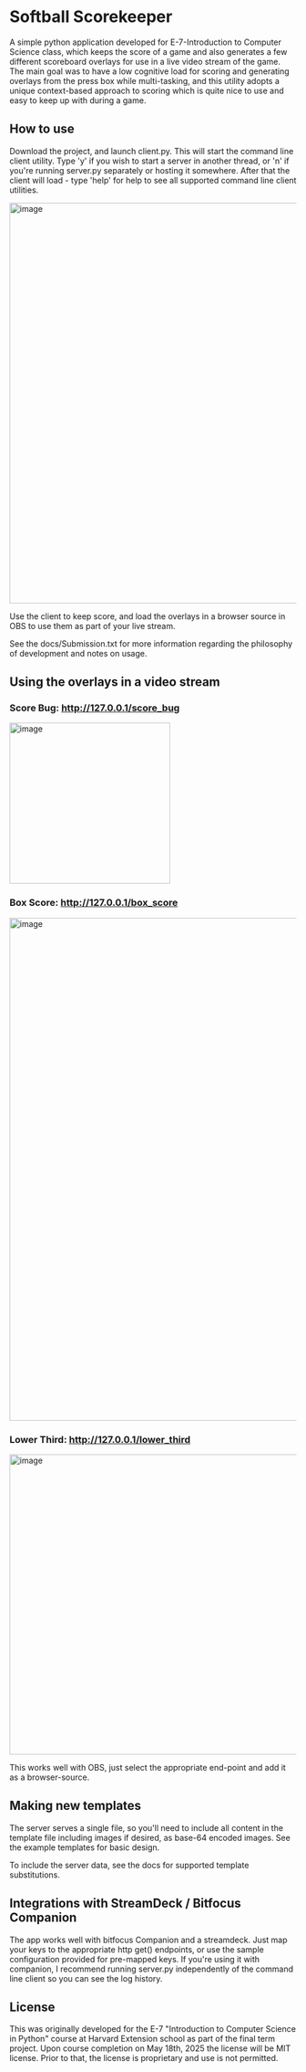 
# Softball Scorekeeper

A simple python application developed for E-7-Introduction to Computer Science class, which keeps the score of a game and also generates a few different scoreboard overlays for use in a live video stream of the game.   The main goal was to have a low cognitive load for scoring and generating overlays from the press box while multi-tasking, and this utility adopts a unique context-based approach to scoring which is quite nice to use and easy to keep up with during a game.

## How to use
Download the project, and launch client.py.   This will start the command line client utility.   Type 'y' if you wish to start a server in another thread, or 'n' if you're running server.py separately or hosting it somewhere.  After that the client will load - type 'help' for help to see all supported command line client utilities.

<img width="702" alt="image" src="https://github.com/user-attachments/assets/0829f83a-4fda-49da-a7ea-50c6c7c7fbd9" />

Use the client to keep score, and load the overlays in a browser source in OBS to use them as part of your live stream.

See the docs/Submission.txt for more information regarding the philosophy of development and notes on usage.

## Using the overlays in a video stream


### Score Bug:  http://127.0.0.1/score_bug
<img width="282" alt="image" src="https://github.com/user-attachments/assets/f806e405-335d-47ee-a9b1-eec596b7d289" />

### Box Score:  http://127.0.0.1/box_score
<img width="881" alt="image" src="https://github.com/user-attachments/assets/1d9cc9fd-5d30-4c4b-95c7-ff7a10806200" />

### Lower Third:  http://127.0.0.1/lower_third
<img width="526" alt="image" src="https://github.com/user-attachments/assets/f72ed593-0c22-4da7-8d1e-91a4ee6590ee" />


This works well with OBS, just select the appropriate end-point and add it as a browser-source.

## Making new templates
The server serves a single file, so you'll need to include all content in the template file including images if desired, as base-64 encoded images.   See the example templates for basic design.

To include the server data, see the docs for supported template substitutions.


## Integrations with StreamDeck / Bitfocus Companion
The app works well with bitfocus Companion and a streamdeck.   Just map your keys to the appropriate http get() endpoints, or use the sample configuration provided for pre-mapped keys.   If you're using it with companion, I recommend running server.py independently of the command line client so you can see the log history.

## License
This was originally developed for the E-7 "Introduction to Computer Science in Python" course at Harvard Extension school as part of the final term project.  Upon course completion on May 18th, 2025 the license will be MIT license.   Prior to that, the license is proprietary and use is not permitted.




